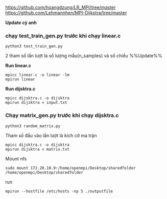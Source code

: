 https://github.com/hoangdzung/LR_MPI/tree/master </br >
https://github.com/Lehmannhen/MPI-Dijkstra/tree/master

**Update cỳ anh**
### chạy test_train_gen.py trước khi chạy linear.c
```
python3 test_train_gen.py
```
2 tham số lần lượt là số lượng mẫu(n_samples) và số chiều %%Update%%

**Run linear.c**
```
mpicc linear.c -o linear -lm
mpirun linear
```

**Run dijsktra.c**
```
mpicc dijsktra.c -o dijsktra
mpirun dijsktra < input.txt
```

### Chạy matrix_gen.py trước khi chạy dijsktra.c
```
python3 random_matrix.py
```

Tham số đầu vào lần lượt là kích cỡ ma trận

```
mpicc dijsktra.c -o dijsktra
mpirun dijsktra < matrix.txt
```
Mount nfs 
```
sudo mount 172.20.10.9:/home/openmpi/Desktop/sharedfolder /home/openmpi/Desktop/sharedfolder
```
run 
```
mpirun --hostfile /etc/hosts -np 5 ./outputfile
```